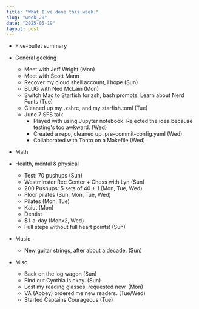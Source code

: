 ```yaml
---
title: "What I've done this week."
slug: "week_20"
date: "2025-05-19"
layout: post
---
```


* Five-bullet summary
* General geeking
    - Meet with Jeff Wright (Mon)
    - Meet with Scott Mann
    - Recover my cloud shell account, I hope (Sun)
    - BLUG with Ned McLain (Mon)
    - Switch Mac to Starfish for zsh, bash prompts. Learn about Nerd Fonts (Tue)
    - Cleaned up my .zshrc, and my starfish.toml (Tue)
    - June 7 SFS talk
        - Played with using Jupyter notebook. Rejected the idea because testing's too awkward. (Wed)
        - Created a repo, cleaned up .pre-commit-config.yaml (Wed)
        - Collaborated with Tonto on a Makefile (Wed)

* Math
* Health, mental & physical
    - Test: 70 pushups (Sun)
    - Westminster Rec Center + Chess with Lyn (Sun)
    - 200 Pushups: 5 sets of 40 + 1 (Mon, Tue, Wed)
    - Floor pilates (Sun, Mon, Tue, Wed)
    - Pilates (Mon, Tue)
    - Kaiut (Mon)
    - Dentist
    - $1-a-day (Monx2, Wed)
    - Full steps without full heart points! (Sun)
* Music
    - New guitar strings, after about a decade. (Sun)
* Misc
    - Back on the log wagon (Sun)
    - Find out Cynthia is okay. (Sun)
    - Lost my reading glasses, requested new. (Mon)
    - VA (Abbey) ordered me new readers. (Tue/Wed)
    - Started Captains Courageous (Tue)
